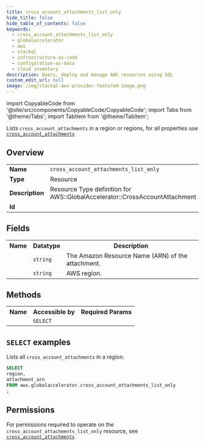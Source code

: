 ```yaml
---
title: cross_account_attachments_list_only
hide_title: false
hide_table_of_contents: false
keywords:
  - cross_account_attachments_list_only
  - globalaccelerator
  - aws
  - stackql
  - infrastructure-as-code
  - configuration-as-data
  - cloud inventory
description: Query, deploy and manage AWS resources using SQL
custom_edit_url: null
image: /img/stackql-aws-provider-featured-image.png
---
```


import CopyableCode from '@site/src/components/CopyableCode/CopyableCode';
import Tabs from '@theme/Tabs';
import TabItem from '@theme/TabItem';

Lists <code>cross_account_attachments</code> in a region or regions, for all properties use <a href="/services/serviceName/cross_account_attachments/"><code>cross_account_attachments</code></a>

## Overview
<table>
<tbody>
<tr><td><b>Name</b></td><td><code>cross_account_attachments_list_only</code></td></tr>
<tr><td><b>Type</b></td><td>Resource</td></tr>
<tr><td><b>Description</b></td><td>Resource Type definition for AWS::GlobalAccelerator::CrossAccountAttachment</td></tr>
<tr><td><b>Id</b></td><td><CopyableCode code="aws.globalaccelerator.cross_account_attachments_list_only" /></td></tr>
</tbody>
</table>

## Fields
<table>
<tbody>
<tr><th>Name</th><th>Datatype</th><th>Description</th></tr><tr><td><CopyableCode code="attachment_arn" /></td><td><code>string</code></td><td>The Amazon Resource Name (ARN) of the attachment.</td></tr>
<tr><td><CopyableCode code="region" /></td><td><code>string</code></td><td>AWS region.</td></tr>
</tbody>
</table>

## Methods

<table>
<tbody>
  <tr>
    <th>Name</th>
    <th>Accessible by</th>
    <th>Required Params</th>
  </tr>
  <tr>
    <td><CopyableCode code="list_resources" /></td>
    <td><code>SELECT</code></td>
    <td><CopyableCode code="region" /></td>
  </tr>
</tbody>
</table>

## `SELECT` examples
Lists all <code>cross_account_attachments</code> in a region.
```sql
SELECT
region,
attachment_arn
FROM aws.globalaccelerator.cross_account_attachments_list_only
;
```


## Permissions

For permissions required to operate on the <code>cross_account_attachments_list_only</code> resource, see <a href="/services/globalaccelerator/cross_account_attachments/#permissions"><code>cross_account_attachments</code></a>

